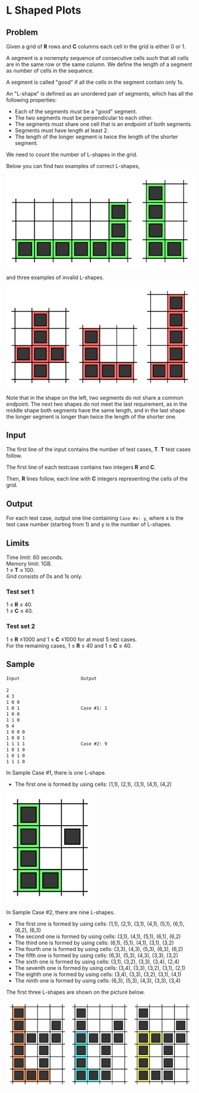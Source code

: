 # L Shaped Plots

## Problem

Given a grid of **R** rows and **C** columns each cell in the grid is either 0 or 1.

A segment is a nonempty sequence of consecutive cells such that all cells are in the same row or the same column. We define the length of a segment as number of cells in the sequence.

A segment is called "good" if all the cells in the segment contain only 1s.

An "L-shape" is defined as an unordered pair of segments, which has all the following properties:

* Each of the segments must be a "good" segment.
* The two segments must be perpendicular to each other.
* The segments must share one cell that is an endpoint of both segments.
* Segments must have length at least 2.
* The length of the longer segment is twice the length of the shorter segment.

We need to count the number of L-shapes in the grid.

Below you can find two examples of correct L-shapes,

![Example Correct](https://github.com/Shree987/Google-Kick-Start/blob/master/2021/Round%20A/2%20-%20L%20Shaped%20Plots/examples_correct.png)

and three examples of invalid L-shapes.

![Example Incorrect](https://github.com/Shree987/Google-Kick-Start/blob/master/2021/Round%20A/2%20-%20L%20Shaped%20Plots/examples_incorrect.png)

Note that in the shape on the left, two segments do not share a common endpoint. The next two shapes do not meet the last requirement, as in the middle shape both segments have the same length, and in the last shape the longer segment is longer than twice the length of the shorter one.

## Input
The first line of the input contains the number of test cases, **T**. **T** test cases follow.

The first line of each testcase contains two integers **R** and **C**.

Then, **R** lines follow, each line with **C** integers representing the cells of the grid.

## Output
For each test case, output one line containing ```Case #x: y```, where x is the test case number (starting from 1) and y is the number of L-shapes.

## Limits
Time limit: 60 seconds.<br />
Memory limit: 1GB.<br />
1 ≤ **T** ≤ 100.<br />
Grid consists of 0s and 1s only.

### Test set 1
1 ≤ **R** ≤ 40.<br/>
1 ≤ **C** ≤ 40.<br/>

### Test set 2
1 ≤ **R** ≤1000 and 1 ≤ **C** ≤1000 for at most 5 test cases.<br />
For the remaining cases, 1 ≤ **R** ≤ 40 and 1 ≤ **C** ≤ 40.


## Sample
```
Input                       Output
 
2
4 3
1 0 0
1 0 1                       Case #1: 1
1 0 0
1 1 0
6 4
1 0 0 0
1 0 0 1
1 1 1 1                     Case #2: 9
1 0 1 0
1 0 1 0
1 1 1 0
```
  
In Sample Case #1, there is one L-shape.

* The first one is formed by using cells: (1,1), (2,1), (3,1), (4,1), (4,2)

![Sample 1](https://github.com/Shree987/Google-Kick-Start/blob/master/2021/Round%20A/2%20-%20L%20Shaped%20Plots/sample1.png)

In Sample Case #2, there are nine L-shapes.

* The first one is formed by using cells: (1,1), (2,1), (3,1), (4,1), (5,1), (6,1), (6,2), (6,3)
* The second one is formed by using cells: (3,1), (4,1), (5,1), (6,1), (6,2)
* The third one is formed by using cells: (6,1), (5,1), (4,1), (3,1), (3,2)
* The fourth one is formed by using cells: (3,3), (4,3), (5,3), (6,3), (6,2)
* The fifth one is formed by using cells: (6,3), (5,3), (4,3), (3,3), (3,2)
* The sixth one is formed by using cells: (3,1), (3,2), (3,3), (3,4), (2,4)
* The seventh one is formed by using cells: (3,4), (3,3), (3,2), (3,1), (2,1)
* The eighth one is formed by using cells: (3,4), (3,3), (3,2), (3,1), (4,1)
* The ninth one is formed by using cells: (6,3), (5,3), (4,3), (3,3), (3,4)

The first three L-shapes are shown on the picture below.

![Sample 2](https://github.com/Shree987/Google-Kick-Start/blob/master/2021/Round%20A/2%20-%20L%20Shaped%20Plots/sample2.png)

